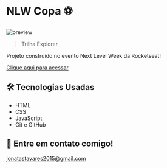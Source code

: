 # NLW Copa ⚽

![preview](./.github/preview.png)

> Trilha Explorer

Projeto construído no evento Next Level Week da Rocketseat!

[Clique aqui para acessar](https://jonatastavares1.github.io/NLW-copa-explorer/)

## 🛠️ Tecnologias Usadas

- HTML
- CSS
- JavaScript
- Git e GitHub

## 📱 Entre em contato comigo!

jonatastavares2015@gmail.com
